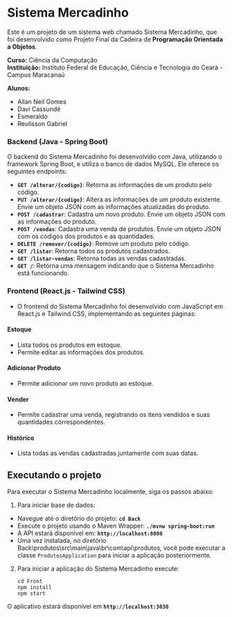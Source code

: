 # Sistema Mercadinho

Este é um projeto de um sistema web chamado Sistema Mercadinho, que foi desenvolvido como Projeto Final da Cadeira de **Programação Orientada a Objetos**.

**Curso:** Ciência da Computação  
**Instituição:** Instituto Federal de Educação, Ciência e Tecnologia do Ceará - Campus Maracanaú

**Alunos:**
- Allan Neil Gomes
- Davi Cassundé
- Esmeraldo
- Reulisson Gabriel

### Backend (Java - Spring Boot)

O backend do Sistema Mercadinho foi desenvolvido com Java, utilizando o framework Spring Boot, e utiliza o banco de dados MySQL. Ele oferece os seguintes endpoints:

- __`GET /alterar/{codigo}`__: Retorna as informações de um produto pelo código.
- __`PUT /alterar/{codigo}`__: Altera as informações de um produto existente. Envie um objeto JSON com as informações atualizadas do produto.
- __`POST /cadastrar`__: Cadastra um novo produto. Envie um objeto JSON com as informações do produto.
- __`POST /vendas`__: Cadastra uma venda de produtos. Envie um objeto JSON com os códigos dos produtos e as quantidades.
- __`DELETE /remover/{codigo}`__: Remove um produto pelo código.
- __`GET /listar`__: Retorna todos os produtos cadastrados.
- __`GET /listar-vendas`__: Retorna todas as vendas cadastradas.
- __`GET /`__: Retorna uma mensagem indicando que o Sistema Mercadinho está funcionando.

### Frontend (React.js - Tailwind CSS)

- O frontend do Sistema Mercadinho foi desenvolvido com JavaScript em React.js e Tailwind CSS, implementando as seguintes páginas:

#### Estoque

- Lista todos os produtos em estoque.
- Permite editar as informações dos produtos.

#### Adicionar Produto

- Permite adicionar um novo produto ao estoque.

#### Vender

- Permite cadastrar uma venda, registrando os itens vendidos e suas quantidades correspondentes.

#### Histórico

- Lista todas as vendas cadastradas juntamente com suas datas.

## Executando o projeto

Para executar o Sistema Mercadinho localmente, siga os passos abaixo:

1. Para iniciar base de dados:
- Navegue até o diretório do projeto: __`cd Back`__
- Execute o projeto usando o Maven Wrapper: __`./mvnw spring-boot:run`__
- A API estará disponível em: __`http://localhost:8080`__
- Uma vez instalada, no diretório Back\produtos\src\main\java\br\com\api\produtos, você pode executar a classe `ProdutosApplication` para iniciar a aplicação posteriormente.

2. Para iniciar a aplicação do Sistema Mercadinho execute:

   ```shell
   cd Front
   npm install
   npm start

O aplicativo estará disponível em __`http://localhost:3030`__
